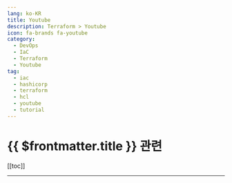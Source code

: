```yaml
---
lang: ko-KR
title: Youtube
description: Terraform > Youtube
icon: fa-brands fa-youtube
category: 
  - DevOps
  - IaC
  - Terraform
  - Youtube
tag:
  - iac
  - hashicorp
  - terraform
  - hcl
  - youtube
  - tutorial  
---
```


# {{ $frontmatter.title }} 관련

[[toc]]

---

<TagLinks />
